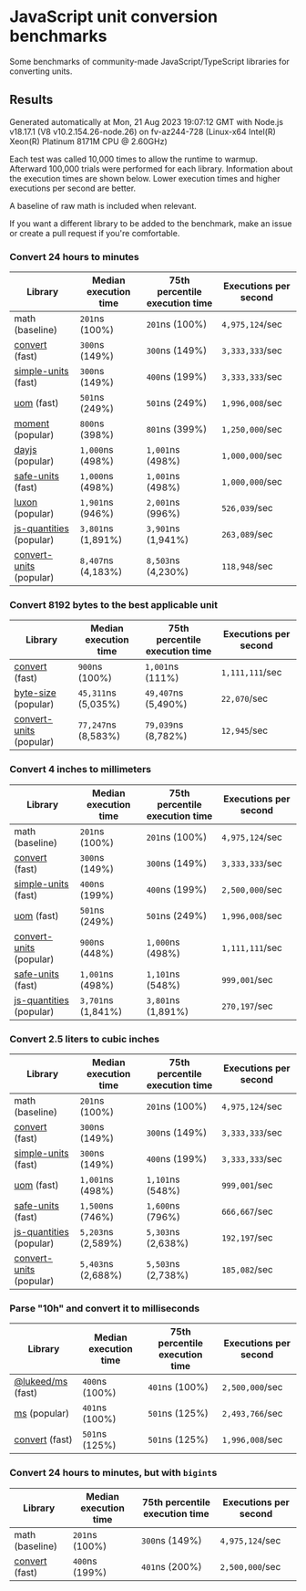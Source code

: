 # JavaScript unit conversion benchmarks

Some benchmarks of community-made JavaScript/TypeScript libraries for converting units.

## Results

<!-- beginblock(results) -->

Generated automatically at Mon, 21 Aug 2023 19:07:12 GMT with Node.js v18.17.1 (V8 v10.2.154.26-node.26) on fv-az244-728 (Linux-x64 Intel(R) Xeon(R) Platinum 8171M CPU @ 2.60GHz)

Each test was called 10,000 times to allow the runtime to warmup.
Afterward 100,000 trials were performed for each library.
Information about the execution times are shown below.
Lower execution times and higher executions per second are better.

A baseline of raw math is included when relevant.

If you want a different library to be added to the benchmark, make an issue or create a pull request if you're comfortable.

### Convert 24 hours to minutes

| Library                                                            | Median execution time | 75th percentile execution time | Executions per second |
| ------------------------------------------------------------------ | --------------------- | ------------------------------ | --------------------- |
| math (baseline)                                                    | `201`ns (100%)        | `201`ns (100%)                 | `4,975,124`/sec       |
| [convert](https://npmjs.com/package/convert) (fast)                | `300`ns (149%)        | `300`ns (149%)                 | `3,333,333`/sec       |
| [simple-units](https://npmjs.com/package/simple-units) (fast)      | `300`ns (149%)        | `400`ns (199%)                 | `3,333,333`/sec       |
| [uom](https://npmjs.com/package/uom) (fast)                        | `501`ns (249%)        | `501`ns (249%)                 | `1,996,008`/sec       |
| [moment](https://npmjs.com/package/moment) (popular)               | `800`ns (398%)        | `801`ns (399%)                 | `1,250,000`/sec       |
| [dayjs](https://npmjs.com/package/dayjs) (popular)                 | `1,000`ns (498%)      | `1,001`ns (498%)               | `1,000,000`/sec       |
| [safe-units](https://npmjs.com/package/safe-units) (fast)          | `1,000`ns (498%)      | `1,001`ns (498%)               | `1,000,000`/sec       |
| [luxon](https://npmjs.com/package/luxon) (popular)                 | `1,901`ns (946%)      | `2,001`ns (996%)               | `526,039`/sec         |
| [js-quantities](https://npmjs.com/package/js-quantities) (popular) | `3,801`ns (1,891%)    | `3,901`ns (1,941%)             | `263,089`/sec         |
| [convert-units](https://npmjs.com/package/convert-units) (popular) | `8,407`ns (4,183%)    | `8,503`ns (4,230%)             | `118,948`/sec         |

### Convert 8192 bytes to the best applicable unit

| Library                                                            | Median execution time | 75th percentile execution time | Executions per second |
| ------------------------------------------------------------------ | --------------------- | ------------------------------ | --------------------- |
| [convert](https://npmjs.com/package/convert) (fast)                | `900`ns (100%)        | `1,001`ns (111%)               | `1,111,111`/sec       |
| [byte-size](https://npmjs.com/package/byte-size) (popular)         | `45,311`ns (5,035%)   | `49,407`ns (5,490%)            | `22,070`/sec          |
| [convert-units](https://npmjs.com/package/convert-units) (popular) | `77,247`ns (8,583%)   | `79,039`ns (8,782%)            | `12,945`/sec          |

### Convert 4 inches to millimeters

| Library                                                            | Median execution time | 75th percentile execution time | Executions per second |
| ------------------------------------------------------------------ | --------------------- | ------------------------------ | --------------------- |
| math (baseline)                                                    | `201`ns (100%)        | `201`ns (100%)                 | `4,975,124`/sec       |
| [convert](https://npmjs.com/package/convert) (fast)                | `300`ns (149%)        | `300`ns (149%)                 | `3,333,333`/sec       |
| [simple-units](https://npmjs.com/package/simple-units) (fast)      | `400`ns (199%)        | `400`ns (199%)                 | `2,500,000`/sec       |
| [uom](https://npmjs.com/package/uom) (fast)                        | `501`ns (249%)        | `501`ns (249%)                 | `1,996,008`/sec       |
| [convert-units](https://npmjs.com/package/convert-units) (popular) | `900`ns (448%)        | `1,000`ns (498%)               | `1,111,111`/sec       |
| [safe-units](https://npmjs.com/package/safe-units) (fast)          | `1,001`ns (498%)      | `1,101`ns (548%)               | `999,001`/sec         |
| [js-quantities](https://npmjs.com/package/js-quantities) (popular) | `3,701`ns (1,841%)    | `3,801`ns (1,891%)             | `270,197`/sec         |

### Convert 2.5 liters to cubic inches

| Library                                                            | Median execution time | 75th percentile execution time | Executions per second |
| ------------------------------------------------------------------ | --------------------- | ------------------------------ | --------------------- |
| math (baseline)                                                    | `201`ns (100%)        | `201`ns (100%)                 | `4,975,124`/sec       |
| [convert](https://npmjs.com/package/convert) (fast)                | `300`ns (149%)        | `300`ns (149%)                 | `3,333,333`/sec       |
| [simple-units](https://npmjs.com/package/simple-units) (fast)      | `300`ns (149%)        | `400`ns (199%)                 | `3,333,333`/sec       |
| [uom](https://npmjs.com/package/uom) (fast)                        | `1,001`ns (498%)      | `1,101`ns (548%)               | `999,001`/sec         |
| [safe-units](https://npmjs.com/package/safe-units) (fast)          | `1,500`ns (746%)      | `1,600`ns (796%)               | `666,667`/sec         |
| [js-quantities](https://npmjs.com/package/js-quantities) (popular) | `5,203`ns (2,589%)    | `5,303`ns (2,638%)             | `192,197`/sec         |
| [convert-units](https://npmjs.com/package/convert-units) (popular) | `5,403`ns (2,688%)    | `5,503`ns (2,738%)             | `185,082`/sec         |

### Parse "10h" and convert it to milliseconds

| Library                                                   | Median execution time | 75th percentile execution time | Executions per second |
| --------------------------------------------------------- | --------------------- | ------------------------------ | --------------------- |
| [@lukeed/ms](https://npmjs.com/package/@lukeed/ms) (fast) | `400`ns (100%)        | `401`ns (100%)                 | `2,500,000`/sec       |
| [ms](https://npmjs.com/package/ms) (popular)              | `401`ns (100%)        | `501`ns (125%)                 | `2,493,766`/sec       |
| [convert](https://npmjs.com/package/convert) (fast)       | `501`ns (125%)        | `501`ns (125%)                 | `1,996,008`/sec       |

### Convert 24 hours to minutes, but with `bigint`s

| Library                                             | Median execution time | 75th percentile execution time | Executions per second |
| --------------------------------------------------- | --------------------- | ------------------------------ | --------------------- |
| math (baseline)                                     | `201`ns (100%)        | `300`ns (149%)                 | `4,975,124`/sec       |
| [convert](https://npmjs.com/package/convert) (fast) | `400`ns (199%)        | `401`ns (200%)                 | `2,500,000`/sec       |

<!-- endblock(results) -->
